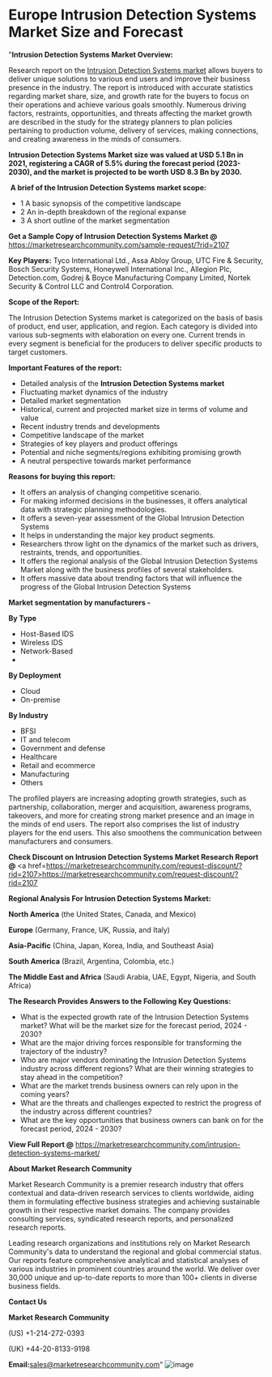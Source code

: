 # Europe Intrusion Detection Systems Market Size and Forecast
"<strong>Intrusion Detection Systems Market Overview:</strong>

Research report on the <a href=https://marketresearchcommunity.com/intrusion-detection-systems-market/>Intrusion Detection Systems market</a> allows buyers to deliver unique solutions to various end users and improve their business presence in the industry. The report is introduced with accurate statistics regarding market share, size, and growth rate for the buyers to focus on their operations and achieve various goals smoothly. Numerous driving factors, restraints, opportunities, and threats affecting the market growth are described in the study for the strategy planners to plan policies pertaining to production volume, delivery of services, making connections, and creating awareness in the minds of consumers.

<strong>Intrusion Detection Systems Market size was valued at USD 5.1 Bn in 2021, registering a CAGR of 5.5% during the forecast period (2023-2030), and the market is projected to be worth USD 8.3 Bn by 2030.</strong>

 <Strong>A brief of the Intrusion Detection Systems market scope:</Strong>
<ul>
 <li>1  A basic synopsis of the competitive landscape</li>
 <li>2  An in-depth breakdown of the regional expanse</li>
 <li>3  A short outline of the market segmentation</li>
</ul>
<strong>Get a Sample Copy of Intrusion Detection Systems Market @ </b></strong><a href=https://marketresearchcommunity.com/sample-request/?rid=2107><u>https://marketresearchcommunity.com/sample-request/?rid=2107</u></a>

<strong>Key Players:</strong> 
Tyco International Ltd., Assa Abloy Group, UTC Fire &amp; Security, Bosch Security Systems, Honeywell International Inc., Allegion Plc, Detection.com, Godrej &amp; Boyce Manufacturing Company Limited, Nortek Security &amp; Control LLC and Control4 Corporation.

<strong>Scope of the Report:</strong>

The Intrusion Detection Systems market is categorized on the basis of basis of product, end user, application, and region. Each category is divided into various sub-segments with elaboration on every one. Current trends in every segment is beneficial for the producers to deliver specific products to target customers.

<strong><b>Important Features of the report:</b></strong>
<ul>
  <li>Detailed analysis of the <strong><b>Intrusion Detection Systems </b></strong><strong><b>market</b></strong></li>
  <li>Fluctuating market dynamics of the industry</li>
  <li>Detailed market segmentation</li>
  <li>Historical, current and projected market size in terms of volume and value</li>
  <li>Recent industry trends and developments</li>
  <li>Competitive landscape of the market</li>
  <li>Strategies of key players and product offerings</li>
  <li>Potential and niche segments/regions exhibiting promising growth</li>
  <li>A neutral perspective towards market performance</li>
</ul>
<strong><b>Reasons for buying this report:</b></strong>
<ul>
  <li>It offers an analysis of changing competitive scenario.</li>
  <li>For making informed decisions in the businesses, it offers analytical data with strategic planning methodologies.</li>
  <li>It offers a seven-year assessment of the Global Intrusion Detection Systems</li>
  <li>It helps in understanding the major key product segments.</li>
  <li>Researchers throw light on the dynamics of the market such as drivers, restraints, trends, and opportunities.</li>
  <li>It offers the regional analysis of the Global Intrusion Detection Systems Market along with the business profiles of several stakeholders.</li>
  <li>It offers massive data about trending factors that will influence the progress of the Global Intrusion Detection Systems</li>
</ul>

<strong>Market segmentation by manufacturers -</strong>



<strong>By Type</strong>
<ul>
 	<li>Host-Based IDS</li>
 	<li>Wireless IDS</li>
 	<li>Network-Based</li>
 	<li></li>
</ul>
<strong>By Deployment</strong>
<ul>
 	<li>Cloud</li>
 	<li>On-premise</li>
</ul>
<strong>By Industry</strong>
<ul>
 	<li>BFSI</li>
 	<li>IT and telecom</li>
 	<li>Government and defense</li>
 	<li>Healthcare</li>
 	<li>Retail and ecommerce</li>
 	<li>Manufacturing</li>
 	<li>Others</li>
</ul>

The profiled players are increasing adopting growth strategies, such as partnership, collaboration, merger and acquisition, awareness programs, takeovers, and more for creating strong market presence and an image in the minds of end users. The report also comprises the list of industry players for the end users. This also smoothens the communication between manufacturers and consumers.

<strong><b>Check Discount on Intrusion Detection Systems Market Research Report @ </b></strong><a href=https://marketresearchcommunity.com/request-discount/?rid=2107><u>https://marketresearchcommunity.com/request-discount/?rid=2107</u></a>

<strong>Regional Analysis For Intrusion Detection Systems Market:</strong>

<strong>North America</strong> (the United States, Canada, and Mexico)

<strong>Europe</strong> (Germany, France, UK, Russia, and Italy)

<strong>Asia-Pacific</strong> (China, Japan, Korea, India, and Southeast Asia)

<strong>South America</strong> (Brazil, Argentina, Colombia, etc.)

<strong>The Middle East and Africa</strong> (Saudi Arabia, UAE, Egypt, Nigeria, and South Africa)

<strong>The Research Provides Answers to the Following Key Questions:</strong>
<ul>
 	<li>What is the expected growth rate of the Intrusion Detection Systems market? What will be the market size for the forecast period, 2024 - 2030?</li>
 	<li>What are the major driving forces responsible for transforming the trajectory of the industry?</li>
 	<li>Who are major vendors dominating the Intrusion Detection Systems industry across different regions? What are their winning strategies to stay ahead in the competition?</li>
 	<li>What are the market trends business owners can rely upon in the coming years?</li>
 	<li>What are the threats and challenges expected to restrict the progress of the industry across different countries?</li>
 	<li>What are the key opportunities that business owners can bank on for the forecast period, 2024 - 2030?</li>
</ul>

<strong>View Full Report @</strong> <a href=https://marketresearchcommunity.com/intrusion-detection-systems-market/>https://marketresearchcommunity.com/intrusion-detection-systems-market/</a>

<strong>About Market Research Community</strong>

Market Research Community is a premier research industry that offers contextual and data-driven research services to clients worldwide, aiding them in formulating effective business strategies and achieving sustainable growth in their respective market domains. The company provides consulting services, syndicated research reports, and personalized research reports.

Leading research organizations and institutions rely on Market Research Community's data to understand the regional and global commercial status. Our reports feature comprehensive analytical and statistical analyses of various industries in prominent countries around the world. We deliver over 30,000 unique and up-to-date reports to more than 100+ clients in diverse business fields.

<strong>Contact Us</strong>

<strong>Market Research Community</strong>

(US) +1-214-272-0393

(UK) +44-20-8133-9198

<strong>Email:</strong>sales@marketresearchcommunity.com"
![image](https://github.com/krutikad1522/marketresearchcommunity/assets/158283933/317a67fb-2e0f-4f15-a31b-a3e8343411d3)

